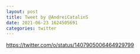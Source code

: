 ```yaml
--- 
layout: post 
title: Tweet by @AndreiCatalinS 
date: 2021-06-23 1624505691 
categories: twitter 
--- 
```

https://twitter.com/o/status/1407905006464929799